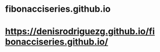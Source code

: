 # fibonacciseries.github.io
<h1><a href="https://denisrodriguezg.github.io/fibonacciseries.github.io/">https://denisrodriguezg.github.io/fibonacciseries.github.io/</a></h1>

